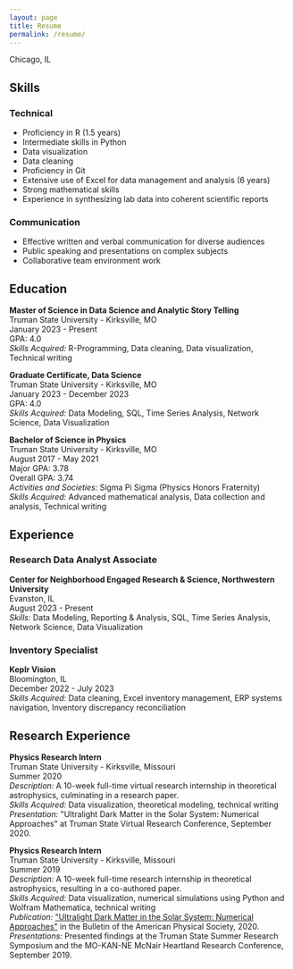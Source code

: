 ```yaml
---
layout: page
title: Resume
permalink: /resume/
---
```

Chicago, IL  


## Skills

### Technical
- Proficiency in R (1.5 years)
- Intermediate skills in Python
- Data visualization
- Data cleaning
- Proficiency in Git
- Extensive use of Excel for data management and analysis (6 years)
- Strong mathematical skills
- Experience in synthesizing lab data into coherent scientific reports

### Communication
- Effective written and verbal communication for diverse audiences
- Public speaking and presentations on complex subjects
- Collaborative team environment work

## Education

**Master of Science in Data Science and Analytic Story Telling**  
Truman State University - Kirksville, MO  
January 2023 - Present  
GPA: 4.0  
*Skills Acquired:* R-Programming, Data cleaning, Data visualization, Technical writing

**Graduate Certificate, Data Science**  
Truman State University - Kirksville, MO  
January 2023 - December 2023  
GPA: 4.0  
*Skills Acquired:* Data Modeling, SQL, Time Series Analysis, Network Science, Data Visualization

**Bachelor of Science in Physics**  
Truman State University - Kirksville, MO  
August 2017 - May 2021  
Major GPA: 3.78  
Overall GPA: 3.74  
*Activities and Societies:* Sigma Pi Sigma (Physics Honors Fraternity)  
*Skills Acquired:* Advanced mathematical analysis, Data collection and analysis, Technical writing

## Experience

### Research Data Analyst Associate
**Center for Neighborhood Engaged Research & Science, Northwestern University**  
Evanston, IL  
August 2023 - Present  
*Skills:* Data Modeling, Reporting & Analysis, SQL, Time Series Analysis, Network Science, Data Visualization

### Inventory Specialist
**Keplr Vision**  
Bloomington, IL  
December 2022 - July 2023  
*Skills Acquired:* Data cleaning, Excel inventory management, ERP systems navigation, Inventory discrepancy reconciliation

## Research Experience

**Physics Research Intern**  
Truman State University - Kirksville, Missouri  
Summer 2020  
*Description:* A 10-week full-time virtual research internship in theoretical astrophysics, culminating in a research paper.  
*Skills Acquired:* Data visualization, theoretical modeling, technical writing  
*Presentation:* "Ultralight Dark Matter in the Solar System: Numerical Approaches" at Truman State Virtual Research Conference, September 2020.

**Physics Research Intern**  
Truman State University - Kirksville, Missouri  
Summer 2019  
*Description:* A 10-week full-time research internship in theoretical astrophysics, resulting in a co-authored paper.  
*Skills Acquired:* Data visualization, numerical simulations using Python and Wolfram Mathematica, technical writing  
*Publication:* ["Ultralight Dark Matter in the Solar System: Numerical Approaches"](https://www.academia.edu/88532572/Ultralight_Dark_Matter_in_the_Solar_System_Numerical_Approaches?uc-sb-sw=24492623) in the Bulletin of the American Physical Society, 2020.
*Presentations:* Presented findings at the Truman State Summer Research Symposium and the MO-KAN-NE McNair Heartland Research Conference, September 2019.
